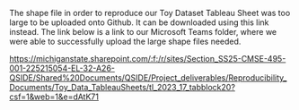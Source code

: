 The shape file in order to reproduce our Toy Dataset Tableau Sheet was too large to be uploaded onto Github. It can be downloaded using this link instead. The link below is a link to our Microsoft Teams folder, where we were able to successfully upload the large shape files needed.

<https://michiganstate.sharepoint.com/:f:/r/sites/Section_SS25-CMSE-495-001-225215054-EL-32-A26-QSIDE/Shared%20Documents/QSIDE/Project_deliverables/Reproducibility_Documents/Toy_Data_TableauSheets/tl_2023_17_tabblock20?csf=1&web=1&e=dAtK71>
